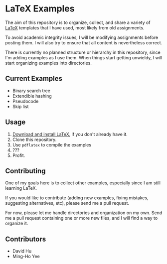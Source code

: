 LaTeX Examples
==============

The aim of this repository is to organize, collect, and share a variety of [LaTeX](http://www.latex-project.org/) templates that I have used, most likely from old assignments.

To avoid academic integrity issues, I will be modifying assignments before posting them. I will also try to ensure that all content is nevertheless correct.

There is currently no planned structure or hierarchy in this repository, since I'm adding examples as I use them. When things start getting unwieldy, I will start organizing examples into directories.

Current Examples
----------------

* Binary search tree
* Extendible hashing
* Pseudocode
* Skip list

Usage
-----

1. [Download and install LaTeX](http://www.latex-project.org/ftp.html), if you don't already have it.
2. Clone this repository.
3. Use `pdflatex` to compile the examples
4. ???
5. Profit.

Contributing
------------

One of my goals here is to collect other examples, especially since I am still learning LaTeX.

If you would like to contribute (adding new examples, fixing mistakes, suggesting alternatives, etc), please send me a pull request.

For now, please let me handle directories and organization on my own. Send me a pull request containing one or more new files, and I will find a way to organize it.

Contributors
------------

* David Hu
* Ming-Ho Yee

